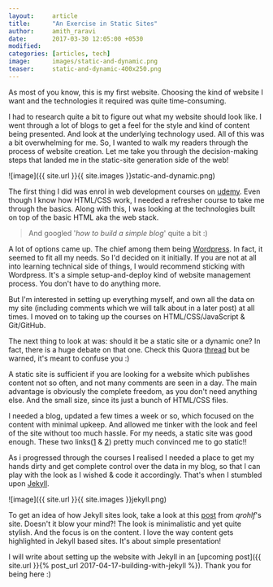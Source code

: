```yaml
---
layout:     article
title:      "An Exercise in Static Sites"
author:     amith_raravi
date:       2017-03-30 12:05:00 +0530
modified:   
categories: [articles, tech]
image:      images/static-and-dynamic.png
teaser:     static-and-dynamic-400x250.png
---
```


As most of you know, this is my first website. Choosing the kind of website I want and the technologies it required was quite time-consuming.

I had to research quite a bit to figure out what my website should look like. I went through a lot of blogs to get a feel for the style and kind of content being presented. And look at the underlying technology used. All of this was a bit overwhelming for me. So, I wanted to walk my readers through the process of website creation. Let me take you through the decision-making steps that landed me in the static-site generation side of the web!

![image]({{ site.url }}{{ site.images }}static-and-dynamic.png)

The first thing I did was enrol in web development courses on [udemy](https://www.udemy.com/). Even though I know how HTML/CSS work, I needed a refresher course to take me through the basics. Along with this, I was looking at the technologies built on top of the basic HTML aka the web stack.

> And googled '*how to build a simple blog*' quite a bit :)

A lot of options came up. The chief among them being [Wordpress](https://wordpress.com/). In fact, it seemed to fit all my needs. So I'd decided on it initially. If you are not at all into learning technical side of things, I would recommend sticking with Wordpress. It's a simple setup-and-deploy kind of website management process. You don't have to do anything more.

But I'm interested in setting up everything myself, and own all the data on my site (including comments which we will talk about in a later post) at all times. I moved on to taking up the courses on HTML/CSS/JavaScript & Git/GitHub.

The next thing to look at was: should it be a static site or a dynamic one? In fact, there is a huge debate on that one. Check this Quora [thread](https://www.quora.com/What-is-the-difference-between-Static-Websites-and-Dynamic-Websites) but be warned, it's meant to confuse you :)

A static site is sufficient if you are looking for a website which publishes content not so often, and not many comments are seen in a day. The main advantage is obviously the complete freedom, as you don't need anything else. And the small size, since its just a bunch of HTML/CSS files.

I needed a blog, updated a few times a week or so, which focused on the content with minimal upkeep. And allowed me tinker with the look and feel of the site without too much hassle. For my needs, a static site was good enough. These two links([1](https://bradonomics.com/jekyll-wordpress-speed/) &  [2](http://progur.com/2016/08/jekyll-vs-wordpress.html)) pretty much convinced me to go static!!

As i progressed through the courses I realised I needed a place to get my hands dirty and get complete control over the data in my blog, so that I can play with the look as I wished & code it accordingly. That's when I stumbled upon [Jekyll](https://jekyllrb.com/).

![image]({{ site.url }}{{ site.images }}jekyll.png)

To get an idea of how Jekyll sites look, take a look at this [post](https://qrohlf.com/posts/5-best-jekyll-designs) from *qrohlf*'s site. Doesn't it blow your mind?! The look is minimalistic and yet quite stylish. And the focus is on the content. I love the way content gets highlighted in Jekyll based sites. It's about simple presentation!

I will write about setting up the website with Jekyll in an [upcoming post]({{ site.url }}{% post_url 2017-04-17-building-with-jekyll %}). Thank you for being here :)
